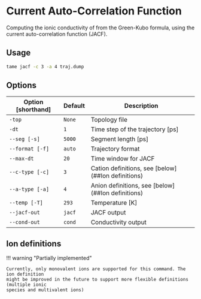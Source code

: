 # Current Auto-Correlation Function

Computing the ionic conductivity of from the Green-Kubo formula, using the
current auto-correlation function (JACF).

## Usage

```bash
tame jacf -c 3 -a 4 traj.dump
```

## Options

| Option [shorthand] | Default | Description                                        |
|--------------------|---------|----------------------------------------------------|
| `-top`             | `None`  | Topology file                                      |
| `-dt`              | `1`     | Time step of the trajectory [ps]                   |
| `--seg [-s]`       | `5000`  | Segment length [ps]                                |
| `--format [-f]`    | `auto`  | Trajectory format                                  |
| `--max-dt`         | `20`    | Time window for JACF                               |
| `--c-type [-c]`    | `3`     | Cation definitions, see [below](##Ion definitions) |
| `--a-type [-a]`    | `4`     | Anion definitions, see [below](##Ion definitions)  |
| `--temp [-T]`      | `293`   | Temperature [K]                                    |
| `--jacf-out`       | `jacf`  | JACF output                                        |
| `--cond-out`       | `cond`  | Conductivity output                                |

## Ion definitions

!!! warning "Partially implemented"

    Currently, only monovalent ions are supported for this command. The ion definition
    might be improved in the future to support more flexible definitions (multiple ionic 
    species and multivalent ions) 
